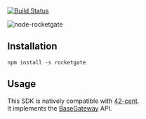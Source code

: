 [![Build Status](https://travis-ci.org/continuous-software/node-rocketgate.svg?branch=master)](https://travis-ci.org/continuous-software/node-rocketgate)

![node-rocketgate](http://rocketgate.com/images/logo_rocketgate.png)

## Installation ##

    npm install -s rocketgate

## Usage

This SDK is natively compatible with [42-cent](https://github.com/continuous-software/42-cent).  
It implements the [BaseGateway](https://github.com/continuous-software/42-cent-base) API.
